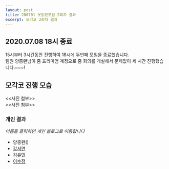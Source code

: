 ```yaml
---
layout: post
title: 200701 못읽겠조팀 2회차 결과
excerpt: 모각코 2회차 결과
---
```

## 2020.07.08 18시 종료
15시부터 3시간동안 진행하여 18시에 두번째 모임을 종료했습니다.  
팀원 양종환님이 줌 프리미엄 계정으로 줌 회의를 개설해서 문제없이 세 시간 진행했습니다.~~~!  

## 모각코 진행 모습
<<사진 첨부>>  
<<사진 첨부>>  

### 개인 결과
*이름을 클릭하면 개인 블로그로 이동합니다*  
- 양종환()  
- [강서연](https://yonniii.github.io/mogakco/mogakco-0202/)
- [김유민](https://yam-cha.tistory.com/60)
- [이수정](https://realcrystal.github.io/mogacko/2020/07/01/mgk_02_b.html)
